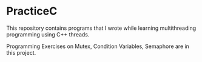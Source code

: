 # PracticeC

This repository contains programs that I wrote while learning 
multithreading programming using C++ threads.

Programming Exercises on Mutex, Condition Variables, Semaphore are in this project.
